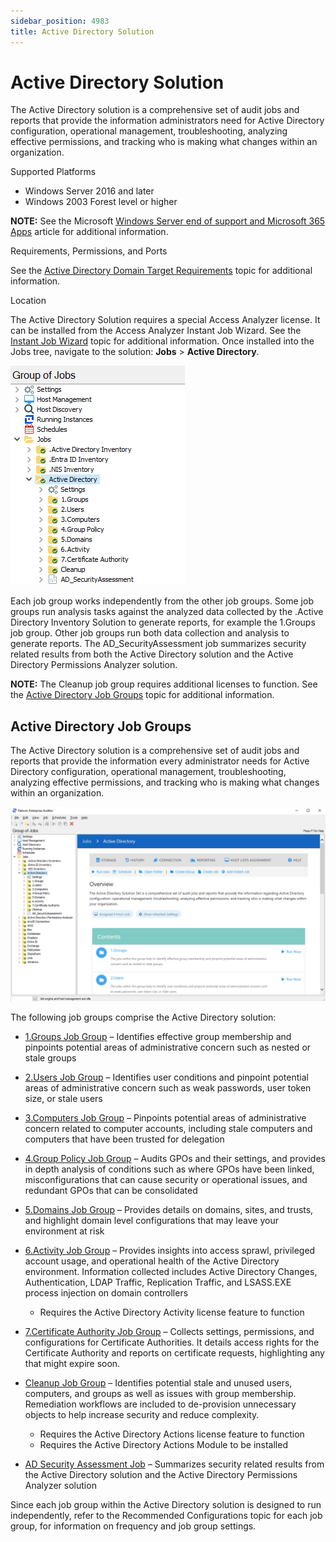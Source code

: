 ```yaml
---
sidebar_position: 4983
title: Active Directory Solution
---
```


# Active Directory Solution

The Active Directory solution is a comprehensive set of audit jobs and reports that provide the information administrators need for Active Directory configuration, operational management, troubleshooting, analyzing effective permissions, and tracking who is making what changes within an organization.

Supported Platforms

* Windows Server 2016 and later
* Windows 2003 Forest level or higher

**NOTE:** See the Microsoft [Windows Server end of support and Microsoft 365 Apps](https://learn.microsoft.com/en-us/deployoffice/endofsupport/windows-server-support "Windows Server end of support and Microsoft 365 Apps") article for additional information.

Requirements, Permissions, and Ports

See the [Active Directory Domain Target Requirements](../../../Config/ActiveDirectory/Overview "Domain Activity Configuration") topic for additional information.

Location

The Active Directory Solution requires a special Access Analyzer license. It can be installed from the Access Analyzer Instant Job Wizard. See the [Instant Job Wizard](../../Admin/Jobs/InstantJobs/Overview "Instant Job Wizard") topic for additional information. Once installed into the Jobs tree, navigate to the solution: **Jobs** > **Active Directory**.

![Active Directory Solution](../../../../../../static/images/AccessAnalyzer_12.0/Content/Resources/Images/EnterpriseAuditor/Solutions/ActiveDirectory/SolutionOverview.png "Active Directory Solution")

Each job group works independently from the other job groups. Some job groups run analysis tasks against the analyzed data collected by the .Active Directory Inventory Solution to generate reports, for example the 1.Groups job group. Other job groups run both data collection and analysis to generate reports. The AD\_SecurityAssessment job summarizes security related results from both the Active Directory solution and the Active Directory Permissions Analyzer solution.

**NOTE:** The Cleanup job group requires additional licenses to function. See the [Active Directory Job Groups](#Active "Active Directory Job Groups") topic for additional information.

## Active Directory Job Groups

The Active Directory solution is a comprehensive set of audit jobs and reports that provide the information every administrator needs for Active Directory configuration, operational management, troubleshooting, analyzing effective permissions, and tracking who is making what changes within an organization.

![Active Directory Job Group](../../../../../../static/images/AccessAnalyzer_12.0/Content/Resources/Images/EnterpriseAuditor/Solutions/ActiveDirectory/ADSolutionJobGroup.png "Active Directory Job Group")

The following job groups comprise the Active Directory solution:

* [1.Groups Job Group](Groups/Overview "Navigates to the 1.Groups Job Group section") – Identifies effective group membership and pinpoints potential areas of administrative concern such as nested or stale groups
* [2.Users Job Group](Users/Overview "Navigates to the 2.Users Job Group section") – Identifies user conditions and pinpoint potential areas of administrative concern such as weak passwords, user token size, or stale users
* [3.Computers Job Group](Computers/Overview "Navigates to the 3.Computers Job Group section") – Pinpoints potential areas of administrative concern related to computer accounts, including stale computers and computers that have been trusted for delegation
* [4.Group Policy Job Group](GroupPolicy/Overview "Navigates to the 4.Group Policy Job Group section") – Audits GPOs and their settings, and provides in depth analysis of conditions such as where GPOs have been linked, misconfigurations that can cause security or operational issues, and redundant GPOs that can be consolidated
* [5.Domains Job Group](Domains/Overview "Navigates to the 5.Domains Job Group section") – Provides details on domains, sites, and trusts, and highlight domain level configurations that may leave your environment at risk
* [6.Activity Job Group](Activity/Overview "Navigates to the 6.Activity Job Group section") – Provides insights into access sprawl, privileged account usage, and operational health of the Active Directory environment. Information collected includes Active Directory Changes, Authentication, LDAP Traffic, Replication Traffic, and LSASS.EXE process injection on domain controllers

  * Requires the Active Directory Activity license feature to function
* [7.Certificate Authority Job Group](CertificateAuthority/Overview "7.Certificate Authority Job Group") – Collects settings, permissions, and configurations for Certificate Authorities. It details access rights for the Certificate Authority and reports on certificate requests, highlighting any that might expire soon.
* [Cleanup Job Group](Cleanup/Overview "Cleanup Job Group") – Identifies potential stale and unused users, computers, and groups as well as issues with group membership. Remediation workflows are included to de-provision unnecessary objects to help increase security and reduce complexity.

  * Requires the Active Directory Actions license feature to function
  * Requires the Active Directory Actions Module to be installed
* [AD Security Assessment Job](AD_SecurityAssessment "Navigates to the AD Security Assessment Job section") – Summarizes security related results from the Active Directory solution and the Active Directory Permissions Analyzer solution

Since each job group within the Active Directory solution is designed to run independently, refer to the Recommended Configurations topic for each job group, for information on frequency and job group settings.